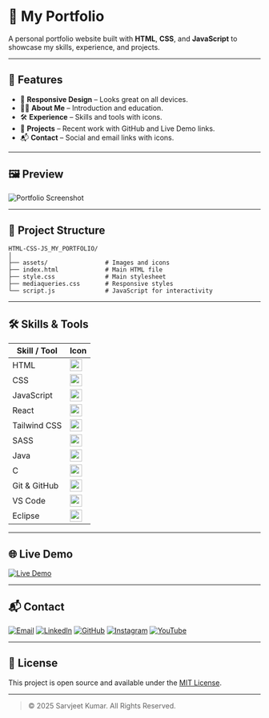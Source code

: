 # 🌟 My Portfolio

A personal portfolio website built with **HTML**, **CSS**, and **JavaScript** to showcase my skills, experience, and projects.

---

## 🚀 Features

- 📱 **Responsive Design** – Looks great on all devices.
- 👨‍💻 **About Me** – Introduction and education.
- 🛠️ **Experience** – Skills and tools with icons.
- 💼 **Projects** – Recent work with GitHub and Live Demo links.
- 📬 **Contact** – Social and email links with icons.

---

## 🖼️ Preview

![Portfolio Screenshot](./assets/Screenshot.png)

---

## 📁 Project Structure

```
HTML-CSS-JS_MY_PORTFOLIO/
│
├── assets/                # Images and icons
├── index.html             # Main HTML file
├── style.css              # Main stylesheet
├── mediaqueries.css       # Responsive styles
└── script.js              # JavaScript for interactivity
```

---

## 🛠️ Skills & Tools

| Skill / Tool      | Icon                                                                 |
|-------------------|----------------------------------------------------------------------|
| HTML              | <img src="https://cdn.jsdelivr.net/gh/devicons/devicon/icons/html5/html5-original.svg" width="24"/> |
| CSS               | <img src="https://cdn.jsdelivr.net/gh/devicons/devicon/icons/css3/css3-original.svg" width="24"/>  |
| JavaScript        | <img src="https://cdn.jsdelivr.net/gh/devicons/devicon/icons/javascript/javascript-original.svg" width="24"/> |
| React             | <img src="https://cdn.jsdelivr.net/gh/devicons/devicon/icons/react/react-original.svg" width="24"/> |
| Tailwind CSS      | <img src="https://cdn.jsdelivr.net/gh/devicons/devicon/icons/tailwindcss/tailwindcss-plain.svg" width="24"/> |
| SASS              | <img src="https://cdn.jsdelivr.net/gh/devicons/devicon/icons/sass/sass-original.svg" width="24"/> |
| Java              | <img src="https://cdn.jsdelivr.net/gh/devicons/devicon/icons/java/java-original.svg" width="24"/> |
| C                 | <img src="https://cdn.jsdelivr.net/gh/devicons/devicon/icons/c/c-original.svg" width="24"/> |
| Git & GitHub      | <img src="https://cdn.jsdelivr.net/gh/devicons/devicon/icons/github/github-original.svg" width="24"/> |
| VS Code           | <img src="https://cdn.jsdelivr.net/gh/devicons/devicon/icons/vscode/vscode-original.svg" width="24"/> |
| Eclipse           | <img src="https://cdn.jsdelivr.net/gh/devicons/devicon/icons/eclipse/eclipse-original.svg" width="24"/> |

---

## 🌐 Live Demo

[![Live Demo](https://img.shields.io/badge/Live%20Demo-Visit-green?logo=githubpages)](https://sarvjeetkumar012.github.io/MY_First_Portfolio/)

---

## 📬 Contact

[![Email](https://img.shields.io/badge/Email-D14836?style=flat&logo=gmail&logoColor=white)](mailto:sarvjeetkumar829294@gmail.com)
[![LinkedIn](https://img.shields.io/badge/LinkedIn-0077B5?style=flat&logo=linkedin&logoColor=white)](https://www.linkedin.com/in/sarvjeetkumar012/)
[![GitHub](https://img.shields.io/badge/GitHub-181717?style=flat&logo=github&logoColor=white)](https://github.com/sarvjeetkumar012)
[![Instagram](https://img.shields.io/badge/Instagram-E4405F?style=flat&logo=instagram&logoColor=white)](https://www.instagram.com/sarvjeetkumar012)
[![YouTube](https://img.shields.io/badge/YouTube-FF0000?style=flat&logo=youtube&logoColor=white)](https://www.youtube.com/@sarvjeetkumar012)

---

## 📄 License

This project is open source and available under the [MIT License](LICENSE).

---

> © 2025 Sarvjeet Kumar. All Rights Reserved.
